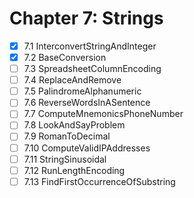 # Chapter 7: Strings

- [X] 7.1 InterconvertStringAndInteger
- [X] 7.2 BaseConversion
- [ ] 7.3 SpreadsheetColumnEncoding
- [ ] 7.4 ReplaceAndRemove
- [ ] 7.5 PalindromeAlphanumeric
- [ ] 7.6 ReverseWordsInASentence
- [ ] 7.7 ComputeMnemonicsPhoneNumber
- [ ] 7.8 LookAndSayProblem
- [ ] 7.9 RomanToDecimal
- [ ] 7.10 ComputeValidIPAddresses
- [ ] 7.11 StringSinusoidal
- [ ] 7.12 RunLengthEncoding
- [ ] 7.13 FindFirstOccurrenceOfSubstring